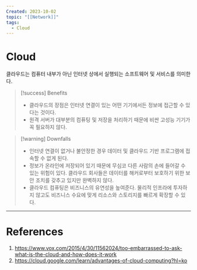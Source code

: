 ```yaml
---
Created: 2023-10-02
topic: "[[Network]]"
tags:
  - Cloud
---
```

# Cloud
클라우드는 컴퓨터 내부가 아닌 인터넷 상에서 실행되는 소프트웨어 및 서비스를 의미한다. 

> [!success] Benefits
> - 클라우드의 장점은 인터넷 연결이 있는 어떤 기기에서든 정보에 접근할 수 있다는 것이다. 
> - 원격 서버가 대부분의 컴퓨팅 및 저장을 처리하기 때문에 비싼 고성능 기기가 꼭 필요하지 않다.

> [!warning] Downfalls
> - 인터넷 연결이 없거나 불안정한 경우 데이터 및 클라우드 기반 프로그램에 접속할 수 없게 된다.
> - 정보가 온라인에 저장되어 있기 때문에 무심코 다른 사람의 손에 들어갈 수 있는 위험이 있다. 클라우드 회사들은 데이터를 해커로부터 보호하기 위한 보안 조치를 갖추고 있지만 완벽하지 않다.
> - 클라우드 컴퓨팅은 비즈니스의 유연성을 높여준다. 물리적 인프라에 투자하지 않고도 비즈니스 수요에 맞게 리소스와 스토리지를 빠르게 확장할 수 있다.

---
# References
1. https://www.vox.com/2015/4/30/11562024/too-embarrassed-to-ask-what-is-the-cloud-and-how-does-it-work
2. https://cloud.google.com/learn/advantages-of-cloud-computing?hl=ko